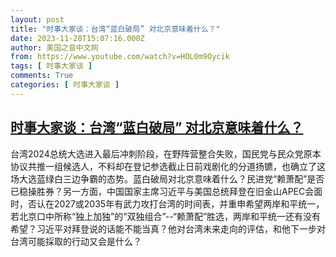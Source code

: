 ```yaml
---
layout: post
title: "时事大家谈：台湾“蓝白破局” 对北京意味着什么？"
date: 2023-11-28T15:07:16.000Z
author: 美国之音中文网
from: https://www.youtube.com/watch?v=HOL0m9Oycik
tags: [ 时事大家谈 ]
comments: True
categories: [ 时事大家谈 ]
---
```

<!--1701184036000-->
[时事大家谈：台湾“蓝白破局” 对北京意味着什么？](https://www.youtube.com/watch?v=HOL0m9Oycik)
------

<div>
台湾2024总统大选进入最后冲刺阶段，在野阵营整合失败，国民党与民众党原本协议共推一组候选人，不料却在登记参选截止日前戏剧化的分道扬镳，也确立了这场大选蓝绿白三边争霸的态势。蓝白破局对北京意味着什么？民进党“赖萧配”是否已稳操胜券？另一方面，中国国家主席习近平与美国总统拜登在旧金山APEC会面时，否认在2027或2035年有武力攻打台湾的时间表，并重申希望两岸和平统一，若北京口中所称“独上加独”的“双独组合”--“赖萧配”胜选，两岸和平统一还有没有希望？习近平对拜登说的话能不能当真？他对台湾未来走向的评估，和他下一步对台湾可能採取的行动又会是什么？
</div>
